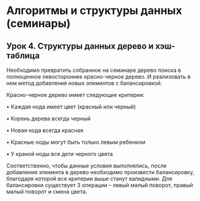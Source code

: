 # Алгоритмы и структуры данных (семинары)

## Урок 4. Структуры данных дерево и хэш-таблица

Необходимо превратить собранное на семинаре дерево поиска в полноценное левостороннее красно-черное дерево. И реализовать в нем метод добавления новых элементов с балансировкой.

Красно-черное дерево имеет следующие критерии:

• Каждая нода имеет цвет (красный или черный)

• Корень дерева всегда черный

• Новая нода всегда красная

• Красные ноды могут быть только левым ребенком

• У краной ноды все дети черного цвета

Соответственно, чтобы данные условия выполнялись, после добавления элемента в дерево необходимо произвести балансировку, благодаря которой все критерии выше станут валидными. Для балансировки существует 3 операции – левый малый поворот, правый малый поворот и смена цвета.